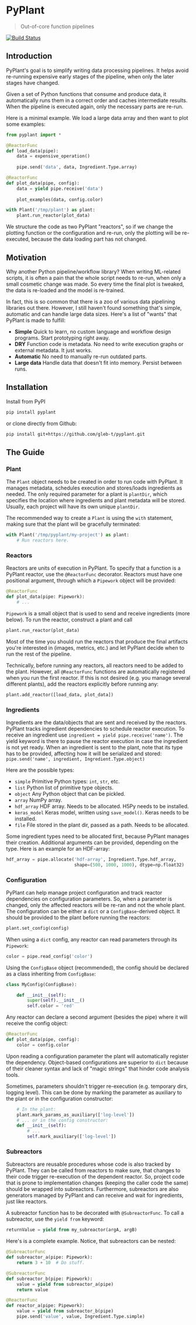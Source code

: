 # PyPlant
> Out-of-core function pipelines

[![Build Status](https://travis-ci.com/gleb-t/pyplant.svg?branch=master)](https://travis-ci.com/gleb-t/pyplant)

## Introduction
PyPlant's goal is to simplify writing data processing pipelines. 
It helps avoid re-running expensive early stages of the pipeline, when only the later stages have changed.

Given a set of Python functions that consume and produce data, it automatically runs them in a correct order and caches intermediate results. 
When the pipeline is executed again, only the necessary parts are re-run.

Here is a minimal example. We load a large data array and then want to plot some examples:
```python
from pyplant import *

@ReactorFunc
def load_data(pipe):
    data = expensive_operation()
    
    pipe.send('data', data, Ingredient.Type.array)

@ReactorFunc
def plot_data(pipe, config):
    data = yield pipe.receive('data')
    
    plot_examples(data, config.color)

with Plant('/tmp/plant') as plant:
    plant.run_reactor(plot_data)
```

We structure the code as two PyPlant "reactors", so if we change the plotting function or the configuration and re-run, 
only the plotting will be re-executed, because the data loading part has not changed.


## Motivation

Why another Python pipeline/workflow library? 
When writing ML-related scripts, it is often a pain that the whole script needs to re-run, when only a small cosmetic change was made.
So every time the final plot is tweaked, the data is re-loaded and the model is re-trained.


In fact, this is so common that there is a zoo of various data pipelining libraries out there.
However, I still haven't found something that's simple, automatic and can handle large data sizes.
Here's a list of "wants" that PyPlant is made to fulfill:
  - **Simple**
    Quick to learn, no custom language and workflow design programs. Start prototyping right away.
  - **DRY**
    Function code is metadata. No need to write execution graphs or external metadata. It just works.
  - **Automatic**
    No need to manually re-run outdated parts.
  - **Large data**
    Handle data that doesn't fit into memory. Persist between runs.


## Installation

Install from PyPI
```bash
pip install pyplant
```
or clone directly from Github:
```bash
pip install git+https://github.com/gleb-t/pyplant.git
```

## The Guide


### Plant
The `Plant` object needs to be created in order to run code with PyPlant. 
It manages metadata, schedules execution and stores/loads ingredients as needed. 
The only required parameter for a plant is `plantDir`, which specifies the location where ingredients and plant metadata will be stored.
Usually, each project will have its own unique `plantDir`.

The recommended way to create a `Plant` is using the `with` statement, making sure that the plant will be gracefully terminated:
```python
with Plant('/tmp/pyplant/my-project') as plant:
    # Run reactors here.
```

### Reactors

Reactors are units of execution in PyPlant. To specify that a function is a PyPlant reactor, use the `@ReactorFunc` decorator.
Reactors must have one positional argument, through which a `Pipework` object will be provided:
```python
@ReactorFunc
def plot_data(pipe: Pipework):
    # ...
```
`Pipework` is a small object that is used to send and receive ingredients (more below). To run the reactor, construct a plant and call 
```python
plant.run_reactor(plot_data)
```
Most of the time you should run the reactors that produce the final artifacts you're interested in (images, metrics, etc.) and let PyPlant decide when to run the rest of the pipeline.

Technically, before running any reactors, all reactors need to be added to the plant. 
However, all `@ReactorFunc` functions are automatically registered when you run the first reactor.
If this is not desired (e.g. you manage several different plants), add the reactors explicitly before running any:
```python
plant.add_reactor([load_data, plot_data])
```


### Ingredients

Ingredients are the data/objects that are sent and received by the reactors. 
PyPlant tracks ingredient dependencies to schedule reactor execution.
To receive an ingredient use `ingredient = yield pipe.receive('name')`.
The yield keyword is there to pause the reactor execution in case the ingredient is not yet ready.
When an ingredient is sent to the plant, note that its type has to be provided, affecting how it will be serialized and stored:
`pipe.send('name', ingredient, Ingredient.Type.object)`


Here are the possible types:
- `simple` Primitive Python types: `int`, `str`, etc.
- `list`   Python list of primitive type objects.
- `object` Any Python object that can be pickled.
- `array`  NumPy array.
- `hdf_array` HDF array. Needs to be allocated. H5Py needs to be installed.
- `keras_model` Keras model, written using `save_model()`. Keras needs to be installed.
- `file`        File stored in the plant dir, passed as a path. Needs to be allocated.

Some ingredient types need to be allocated first, because PyPlant manages their creation.
Additional arguments can be provided, depending on the type. Here is an example for an HDF-array:

```python
hdf_array = pipe.allocate('hdf-array', Ingredient.Type.hdf_array,
                          shape=(500, 1000, 1000), dtype=np.float32)
```

### Configuration

PyPlant can help manage project configuration and track reactor dependencies on configuration parameters.
So, when a parameter is changed, only the affected reactors will be re-ran and not the whole plant.
The configuration can be either a `dict` or a `ConfigBase`-derived object.
It should be provided to the plant before running the reactors:
```python
plant.set_config(config)
```
When using a `dict` config, any reactor can read parameters through its `Pipework`:
```python
color = pipe.read_config('color')
```
Using the `ConfigBase` object (recommended), the config should be declared as a class inheriting from `ConfigBase`:
```python
class MyConfig(ConfigBase):

    def __init__(self):
        super(self).__init__()
        self.color = 'red'
```
Any reactor can declare a second argument (besides the pipe) where it will receive the config object:
```python
@ReactorFunc
def plot_data(pipe, config):
    color = config.color
```
Upon reading a configuration parameter the plant will automatically register the dependency. 
Object-based configurations are superior to `dict` because of their cleaner syntax and lack of "magic strings" that hinder code analysis tools.

Sometimes, parameters shouldn't trigger re-execution (e.g. temporary dirs, logging level). 
This can be done by marking the parameter as auxiliary to the plant or in the configuration constructor:
```python
    # In the plant:
    plant.mark_params_as_auxiliary(['log-level'])
    # ... or in the config constructor:
    def __init__(self):
        # ...
        self.mark_auxiliary(['log-level'])
```

### Subreactors

Subreactors are reusable procedures whose code is also tracked by PyPlant.
They can be called from reactors to make sure, that changes to their code trigger re-execution of the dependent reactor.
So, project code that is prone to implementation changes (keeping the caller code the same) should be wrapped into subreactors.
Furthermore, subreactors are also generators managed by PyPlant and can receive and wait for ingredients, just like reactors.

A subreactor function has to be decorated with `@SubreactorFunc`. 
To call a subreactor, use the `yield from` keyword: 

```python 
returnValue = yield from my_subreactor(argA, argB)
```


Here's is a complete example. Notice, that subreactors can be nested:
```python
@SubreactorFunc
def subreactor_a(pipe: Pipework):
    return 3 + 10  # Do stuff.

@SubreactorFunc
def subreactor_b(pipe: Pipework):
    value = yield from subreactor_a(pipe)
    return value

@ReactorFunc
def reactor_a(pipe: Pipework):
    value = yield from subreactor_b(pipe)
    pipe.send('value', value, Ingredient.Type.simple)
```


